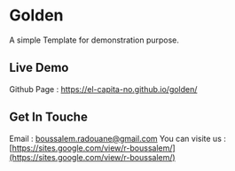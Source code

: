 # Golden

A simple Template for demonstration purpose.



## Live Demo

Github Page : https://el-capita-no.github.io/golden/




## Get In Touche

Email : boussalem.radouane@gmail.com
You can visite us : [https://sites.google.com/view/r-boussalem/](https://sites.google.com/view/r-boussalem/)



